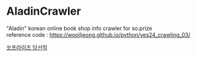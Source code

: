 # AladinCrawler
"Aladin" korean online book shop info crawler for so.prize<br>
reference code : https://wooiljeong.github.io/python/yes24_crawling_03/ <br>

[쏘프라이즈 당선작](https://soprize.so/answer/443)
